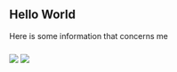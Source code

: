 ## Hello World

Here is some information that concerns me

<div class="row">
  <img src="https://github-readme-stats.vercel.app/api/top-langs/?username=duxio14&theme=github_dark&layout=compact" class="col" />
  <img src="https://github-readme-stats.vercel.app/api?username=duxio14&show_icons=true&theme=github_dark&line_height=15" class="col" style="margin-top: 10px" />
</div>
